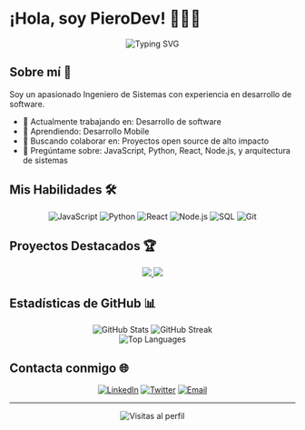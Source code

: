 # ¡Hola, soy PieroDev! 👋👨‍💻

<div align="center">
  <img src="https://readme-typing-svg.herokuapp.com?font=Fira+Code&pause=1000&color=00E1F7&background=FF512800&center=true&vCenter=true&width=435&lines=Ingeniero+de+Sistemas y Comútacion;Programador;Amante+del+Café+☕" alt="Typing SVG" />
</div>

## Sobre mí 🚀

Soy un apasionado Ingeniero de Sistemas con experiencia en desarrollo de software.

- 🔭 Actualmente trabajando en: Desarrollo de software
- 🌱 Aprendiendo: Desarrollo Mobile
- 👯 Buscando colaborar en: Proyectos open source de alto impacto
- 💬 Pregúntame sobre: JavaScript, Python, React, Node.js, y arquitectura de sistemas

## Mis Habilidades 🛠

<p align="center">
  <img src="https://img.shields.io/badge/JavaScript-F7DF1E?style=for-the-badge&logo=javascript&logoColor=black" alt="JavaScript" />
  <img src="https://img.shields.io/badge/Python-3776AB?style=for-the-badge&logo=python&logoColor=white" alt="Python" />
  <img src="https://img.shields.io/badge/React-20232A?style=for-the-badge&logo=react&logoColor=61DAFB" alt="React" />
  <img src="https://img.shields.io/badge/Node.js-43853D?style=for-the-badge&logo=node.js&logoColor=white" alt="Node.js" />
  <img src="https://img.shields.io/badge/SQL-4479A1?style=for-the-badge&logo=mysql&logoColor=white" alt="SQL" />
  <img src="https://img.shields.io/badge/Git-F05032?style=for-the-badge&logo=git&logoColor=white" alt="Git" />
</p>

## Proyectos Destacados 🏆

<div align="center">
  <a href="https://github.com/tuusuario/proyecto-inventario">
    <img src="https://github-readme-stats.vercel.app/api/pin/?username=tuusuario&repo=proyecto-inventario&theme=radical" />
  </a>
  <a href="https://github.com/tuusuario/api-ia">
    <img src="https://github-readme-stats.vercel.app/api/pin/?username=tuusuario&repo=api-ia&theme=radical" />
  </a>
</div>

## Estadísticas de GitHub 📊

<div align="center">
  <img src="https://github-readme-stats.vercel.app/api?username=tuusuario&show_icons=true&theme=radical" alt="GitHub Stats" />
  <img src="https://github-readme-streak-stats.herokuapp.com/?user=tuusuario&theme=radical" alt="GitHub Streak" />
</div>

<div align="center">
  <img src="https://github-readme-stats.vercel.app/api/top-langs/?username=tuusuario&layout=compact&theme=radical" alt="Top Languages" />
</div>

## Contacta conmigo 🌐

<p align="center">
  <a href="https://linkedin.com/in/tuusuario"><img src="https://img.shields.io/badge/LinkedIn-0077B5?style=for-the-badge&logo=linkedin&logoColor=white" alt="LinkedIn" /></a>
  <a href="https://twitter.com/tuusuario"><img src="https://img.shields.io/badge/Twitter-1DA1F2?style=for-the-badge&logo=twitter&logoColor=white" alt="Twitter" /></a>
  <a href="mailto:tu@email.com"><img src="https://img.shields.io/badge/Email-D14836?style=for-the-badge&logo=gmail&logoColor=white" alt="Email" /></a>
</p>

---



<div align="center">
  <img src="https://komarev.com/ghpvc/?username=tu-usuario&color=1e90ff" alt="Visitas al perfil">
</div>

